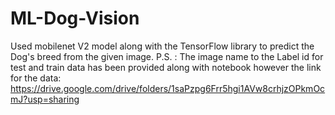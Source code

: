 # ML-Dog-Vision
Used mobilenet V2 model along with the TensorFlow library to predict the Dog's breed from the given image. 
P.S. : The image name to the Label id for test and train data has been provided along with notebook however the link for the data: https://drive.google.com/drive/folders/1saPzpg6Frr5hgi1AVw8crhjzOPkmOcmJ?usp=sharing
